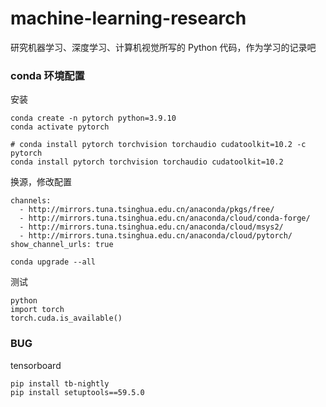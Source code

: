 # machine-learning-research

研究机器学习、深度学习、计算机视觉所写的 Python 代码，作为学习的记录吧

### conda 环境配置
安装
~~~
conda create -n pytorch python=3.9.10
conda activate pytorch

# conda install pytorch torchvision torchaudio cudatoolkit=10.2 -c pytorch
conda install pytorch torchvision torchaudio cudatoolkit=10.2
~~~
换源，修改配置
~~~
channels:
  - http://mirrors.tuna.tsinghua.edu.cn/anaconda/pkgs/free/
  - http://mirrors.tuna.tsinghua.edu.cn/anaconda/cloud/conda-forge/
  - http://mirrors.tuna.tsinghua.edu.cn/anaconda/cloud/msys2/
  - http://mirrors.tuna.tsinghua.edu.cn/anaconda/cloud/pytorch/
show_channel_urls: true
~~~
~~~
conda upgrade --all
~~~
测试
~~~
python
import torch
torch.cuda.is_available()
~~~
### BUG
tensorboard
~~~
pip install tb-nightly
pip install setuptools==59.5.0
~~~
